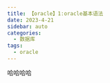 ```yaml
---
title: 【oracle】1:oracle基本语法
date: 2023-4-21
sidebar: auto
categories:
  - 数据库
tags:
  - oracle
---
```


哈哈哈哈